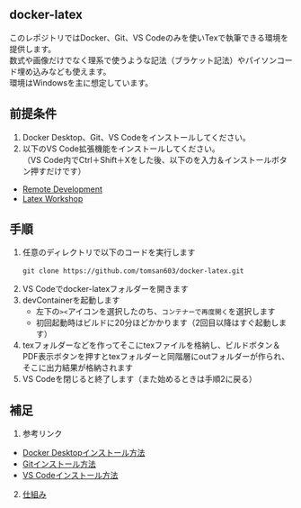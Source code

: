 ## docker-latex
このレポジトリではDocker、Git、VS Codeのみを使いTexで執筆できる環境を提供します。  
数式や画像だけでなく理系で使うような記法（ブラケット記法）やパイソンコード埋め込みなども使えます。  
環境はWindowsを主に想定しています。

## 前提条件
1. Docker Desktop、Git、VS Codeをインストールしてください。  
2. 以下のVS Code拡張機能をインストールしてください。  
（VS Code内でCtrl＋Shift＋Xをした後、以下のを入力＆インストールボタン押すだけです）
- [Remote Development](https://marketplace.visualstudio.com/items?itemName=ms-vscode-remote.vscode-remote-extensionpack)  
- [Latex Workshop](https://marketplace.visualstudio.com/items?itemName=James-Yu.latex-workshop)  

## 手順
1. 任意のディレクトリで以下のコードを実行します
    ```Power Shell
    git clone https://github.com/tomsan603/docker-latex.git　
    ```
2. VS Codeでdocker-latexフォルダーを開きます
3. devContainerを起動します
   - 左下の`><`アイコンを選択したのち、`コンテナーで再度開く`を選択します
   - 初回起動時はビルドに20分ほどかかります（2回目以降はすぐ起動します）
4. texフォルダーなどを作ってそこにtexファイルを格納し、ビルドボタン＆PDF表示ボタンを押すとtexフォルダーと同階層にoutフォルダーが作られ、そこに出力結果が格納されます
5. VS Codeを閉じると終了します（また始めるときは手順2に戻る）

## 補足
1. 参考リンク
- [Docker Desktopインストール方法](https://qiita.com/zembutsu/items/a98f6f25ef47c04893b3)  
- [Gitインストール方法](https://qiita.com/takeru-hirai/items/4fbe6593d42f9a844b1c)  
- [VS Codeインストール方法](https://qiita.com/furu38/items/6776acba6621012ee475) 
2. [仕組み](./docs/README.md)